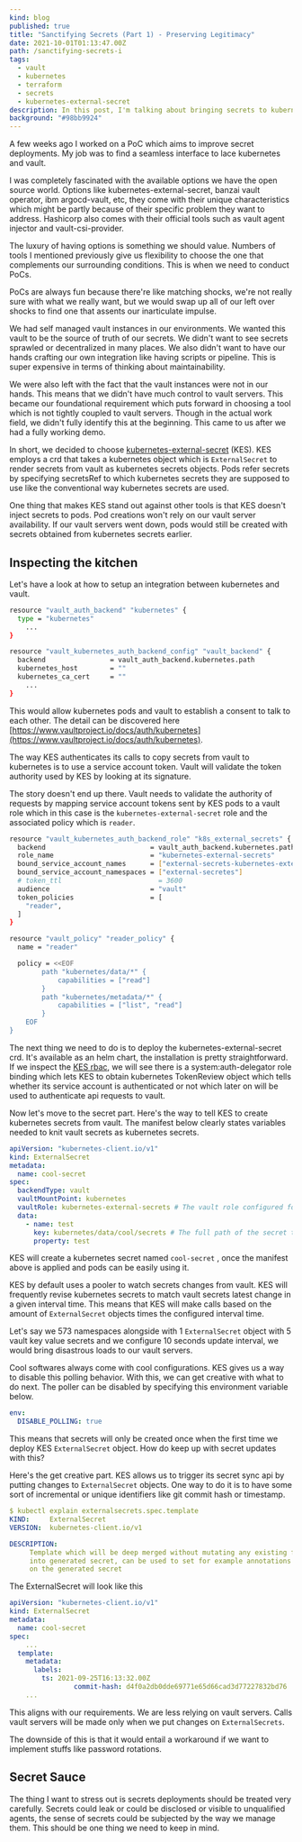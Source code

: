 ```yaml
---
kind: blog
published: true
title: "Sanctifying Secrets (Part 1) - Preserving Legitimacy"
date: 2021-10-01T01:13:47.00Z
path: /sanctifying-secrets-i
tags:
  - vault
  - kubernetes
  - terraform
  - secrets
  - kubernetes-external-secret
description: In this post, I'm talking about bringing secrets to kubernetes workloads.
background: "#98bb9924"
---
```


A few weeks ago I worked on a PoC which aims to improve secret deployments. My job was to find a seamless interface to lace kubernetes and vault.

I was completely fascinated with the available options we have the open source world. Options like kubernetes-external-secret, banzai vault operator, ibm argocd-vault, etc, they come with their unique characteristics which might be partly because of their specific problem they want to address. Hashicorp also comes with their official tools such as vault agent injector and vault-csi-provider.

The luxury of having options is something we should value. Numbers of tools I mentioned previously give us flexibility to choose the one that complements our surrounding conditions. This is when we need to conduct PoCs.

PoCs are always fun because there're like matching shocks, we're not really sure with what we really want, but we would swap up all of our left over shocks to find one that assents our inarticulate impulse.

We had self managed vault instances in our environments. We wanted this vault to be the source of truth of our secrets. We didn't want to see secrets sprawled or decentralized in many places. We also didn't want to have our hands crafting our own integration like having scripts or pipeline. This is super expensive in terms of thinking about maintainability.

We were also left with the fact that the vault instances were not in our hands. This means that we didn't have much control to vault servers. This became our foundational requirement which puts forward in choosing a tool which is not tightly coupled to vault servers. Though in the actual work field, we didn't fully identify this at the beginning. This came to us after we had a fully working demo.

In short, we decided to choose [kubernetes-external-secret](https://github.com/external-secrets/kubernetes-external-secrets) (KES). KES employs a crd that takes a kubernetes object which is `ExternalSecret` to render secrets from vault as kubernetes secrets objects. Pods refer secrets by specifying secretsRef to which kubernetes secrets they are supposed to use like the conventional way kubernetes secrets are used.

One thing that makes KES stand out against other tools is that KES doesn't inject secrets to pods. Pod creations won't rely on our vault server availability. If our vault servers went down, pods would still be created with secrets obtained from kubernetes secrets earlier.

## Inspecting the kitchen

Let's have a look at how to setup an integration between kubernetes and vault.

```bash
resource "vault_auth_backend" "kubernetes" {
  type = "kubernetes"
	...
}

resource "vault_kubernetes_auth_backend_config" "vault_backend" {
  backend                = vault_auth_backend.kubernetes.path
  kubernetes_host        = ""
  kubernetes_ca_cert     = ""
	...
}
```

This would allow kubernetes pods and vault to establish a consent to talk to each other. The detail can be discovered here [https://www.vaultproject.io/docs/auth/kubernetes](https://www.vaultproject.io/docs/auth/kubernetes).

The way KES authenticates its calls to copy secrets from vault to kubernetes is to use a service account token. Vault will validate the token authority used by KES by looking at its signature.

The story doesn't end up there. Vault needs to validate the authority of requests by mapping service account tokens sent by KES pods to a vault role which in this case is the `kubernetes-external-secret` role and the associated policy which is `reader`.

```bash
resource "vault_kubernetes_auth_backend_role" "k8s_external_secrets" {
  backend                          = vault_auth_backend.kubernetes.path
  role_name                        = "kubernetes-external-secrets"
  bound_service_account_names      = ["external-secrets-kubernetes-external-secrets"]
  bound_service_account_namespaces = ["external-secretes"]
  # token_ttl                        = 3600
  audience                         = "vault"
  token_policies                   = [
    "reader",
  ]
}

resource "vault_policy" "reader_policy" {
  name = "reader"

  policy = <<EOF
		path "kubernetes/data/*" {
			capabilities = ["read"]
		}
		path "kubernetes/metadata/*" {
			capabilities = ["list", "read"]
		}
	EOF
}
```

The next thing we need to do is to deploy the kubernetes-external-secret crd. It's available as an helm chart, the installation is pretty straightforward. If we inspect the [KES rbac](https://github.com/external-secrets/kubernetes-external-secrets/blob/45e894895c009f724f342e9860768f54d7e4552f/charts/kubernetes-external-secrets/templates/rbac.yaml), we will see there is a system:auth-delegator role binding which lets KES to obtain kubernetes TokenReview object which tells whether its service account is authenticated or not which later on will be used to authenticate api requests to vault.

Now let's move to the secret part. Here's the way to tell KES to create kubernetes secrets from vault. The manifest below clearly states variables needed to knit vault secrets as kubernetes secrets.

```yaml
apiVersion: "kubernetes-client.io/v1"
kind: ExternalSecret
metadata:
  name: cool-secret
spec:
  backendType: vault
  vaultMountPoint: kubernetes
  vaultRole: kubernetes-external-secrets # The vault role configured for kubernetes external secret
  data:
    - name: test
      key: kubernetes/data/cool/secrets # The full path of the secret to read, as in `vault read secret/data/hello-service/credentials`
      property: test
```

KES will create a kubernetes secret named `cool-secret` , once the manifest above is applied and pods can be easily using it.

KES by default uses a pooler to watch secrets changes from vault. KES will frequently revise kubernetes secrets to match vault secrets latest change in a given interval time. This means that KES will make calls based on the amount of `ExternalSecret` objects times the configured interval time.

Let's say we 573 namespaces alongside with 1 `ExternalSecret` object with 5 vault key value secrets and we configure 10 seconds update interval, we would bring disastrous loads to our vault servers.

Cool softwares always come with cool configurations. KES gives us a way to disable this polling behavior. With this, we can get creative with what to do next. The poller can be disabled by specifying this environment variable below.

```yaml
env:
  DISABLE_POLLING: true
```

This means that secrets will only be created once when the first time we deploy KES `ExternalSecret` object. How do keep up with secret updates with this?

Here's the get creative part. KES allows us to trigger its secret sync api by putting changes to `ExternalSecret` objects. One way to do it is to have some sort of incremental or unique identifiers like git commit hash or timestamp.

```yaml
$ kubectl explain externalsecrets.spec.template
KIND:     ExternalSecret
VERSION:  kubernetes-client.io/v1

DESCRIPTION:
     Template which will be deep merged without mutating any existing fields.
     into generated secret, can be used to set for example annotations or type
     on the generated secret
```

The ExternalSecret will look like this

```yaml
apiVersion: "kubernetes-client.io/v1"
kind: ExternalSecret
metadata:
  name: cool-secret
spec:
	...
  template:
    metadata:
      labels:
        ts: 2021-09-25T16:13:32.00Z
				commit-hash: d4f0a2db0dde69771e65d66cad3d77227832bd76
	...
```

This aligns with our requirements. We are less relying on vault servers. Calls vault servers will be made only when we put changes on `ExternalSecrets`.

The downside of this is that it would entail a workaround if we want to implement stuffs like password rotations.

## Secret Sauce

The thing I want to stress out is secrets deployments should be treated very carefully. Secrets could leak or could be disclosed or visible to unqualified agents, the sense of secrets could be subjected by the way we manage them. This should be one thing we need to keep in mind.
